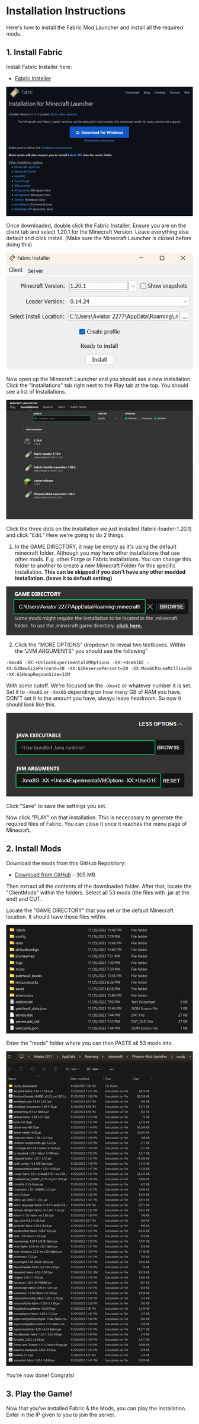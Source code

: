 # Installation Instructions
Here's how to install the Fabric Mod Launcher and install all the required mods.

## 1. Install Fabric
Install Fabric Installer here:
 * [Fabric Installer](https://fabricmc.net/use/installer/)

![Alt Text](https://github.com/Aviator2276/Phasmo-Mod-Repository/blob/main/images/img1.png?raw=true)

Once downloaded, double click the Fabric Installer. Ensure you are on the client tab and select 1.20.1 for the Minecraft Version. Leave everything else default and click install. (Make sure the Minecraft Launcher is closed before doing this)

![Alt Text](https://github.com/Aviator2276/Phasmo-Mod-Repository/blob/main/images/img2.png?raw=true)

Now open up the Minecraft Launcher and you should see a new installation. Click the "Installations" tab right next to the Play tab at the top. You should see a list of Installations.

![Alt Text](https://github.com/Aviator2276/Phasmo-Mod-Repository/blob/main/images/img3.png?raw=true)

Click the three dots on the Installation we just installed (fabric-loader-1.20.1) and click "Edit." Here we're going to do 2 things.

1. In the GAME DIRECTORY, it may be empty as it's using the default minecraft folder. Although you may have other installations that use other mods. E.g. other Forge or Fabric installations. You can change this folder to another to create a new Minecraft Folder for this specific Installation. **This can be skipped if you don't have any other modded installation. (leave it to default setting)**

![Alt Text](https://github.com/Aviator2276/Phasmo-Mod-Repository/blob/main/images/img4.png?raw=true)

2. Click the "MORE OPTIONS" dropdown to reveal two textboxes. Within the "JVM ARGUMENTS" you should see the following"
```
-Xmx4G -XX:+UnlockExperimentalVMOptions -XX:+UseG1GC -XX:G1NewSizePercent=20 -XX:G1ReservePercent=20 -XX:MaxGCPauseMillis=50 -XX:G1HeapRegionSize=32M
```
With some cutoff. We're focused on the ```-Xmx4G``` or whatever number it is set. Set it to ```-Xmx6G``` or ```-Xmx8G``` depending on how many GB of RAM you have. DON'T set it to the amount you have, always leave headroom. So now it should look like this.

![Alt Text](https://github.com/Aviator2276/Phasmo-Mod-Repository/blob/main/images/img5.png?raw=true)

Click "Save" to save the settings you set.

Now click "PLAY" on that installation. This is nececssary to generate the required files of Fabric. You can close it once it reaches the menu page of Minecraft.

## 2. Install Mods
Download the mods from this GitHub Repository:
 * [Download from GitHub](https://github.com/Aviator2276/Phasmo-Mod-Repository/archive/refs/heads/main.zip) - 305 MB

Then extract all the contents of the downloaded folder. After that, locate the "ClientMods" within the folders. Select all 53 mods (the files with .jar at the end) and CUT.

Locate the "GAME DIRECTORY" that you set or the default Minecraft location. It should have these files within.

![Alt Text](https://github.com/Aviator2276/Phasmo-Mod-Repository/blob/main/images/img6.png?raw=true)

Enter the "mods" folder where you can then PASTE all 53 mods into.

![Alt Text](https://github.com/Aviator2276/Phasmo-Mod-Repository/blob/main/images/img7.png?raw=true)

You're now done! Congrats!

## 3. Play the Game!
Now that you've installed Fabric & the Mods, you can play the Installation. Enter in the IP given to you to join the server.